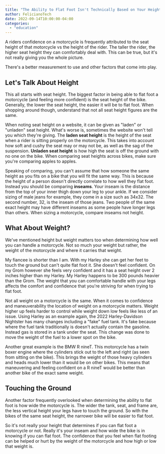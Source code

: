```yaml
---
title: "The Ability to Flat Foot Isn't Technically Based on Your Height"
author: FelicianoTech
date: 2022-09-14T10:00:00-04:00
categories:
  - "education"
---
```


A riders confidence on a motorcycle is frequently attributed to the seat height of that motorcycle vs the height of the rider.
The taller the rider, the higher seat height they can comfortably deal with.
This can be true, but it's not really giving you the whole picture.

There's a better measurement to use and other factors that come into play.

<!--more-->

## Let's Talk About Height

This all starts with seat height.
The biggest factor in being able to flat foot a motorcycle (and feeling more confident) is the seat height of the bike.
Generally, the lower the seat height, the easier it will be to flat foot.
When shopping around though, understand that not all seat height figures are the same.

When noting seat height on a website, it can be given as "laden" or "unladen" seat height.
What's worse is, sometimes the website won't tell you which they're giving.
The **laden seat height** is the height of the seat when a rider is sitting properly on the motorcycle.
This takes into account how soft and cushy the seat may or may not be, as well as the sag of the suspension.
**Unladen seat height** is how high the seat is off the ground with no one on the bike.
When comparing seat heights across bikes, make sure you're comparing apples to apples.

Speaking of comparing, you can't assume that how someone the same height as you fits on a bike that you will fit the same way.
This is because the height of a person doesn't directly correlate to how well they flat foot.
Instead you should be comparing **inseams**.
Your inseam is the distance from the top of your inner thigh down your leg to your ankle.
If we consider sizing of male jeans for example, they come in a size such as 34x32.
The second number, 32, is the inseam of those jeans.
Two people of the same exact height may have different inseams as some people have longer legs than others.
When sizing a motorcycle, compare inseams not height.


## What About Weight?

We've mentioned height but weight matters too when determining how well you can handle a motorcycle.
Not so much your weight but rather, the weight of the motorcycle and where it carries that weight.

My fiancee is shorter than I am.
With my Harley she can get her feet to touch the ground but can't quite flat foot it.
She doesn't feel confident.
On my Grom however she feels very confident and it has a seat height over 2 inches higher than my Harley.
My Harley happens to be 300 pounds heavier than the Grom.
The weight that you can comfortable handle with your legs affects the comfort and confidence that you're striving for when trying to flat foot.

Not all weight on a motorcycle is the same.
When it comes to confidence and maneuverability the location of weight on a motorcycle matters.
Weight higher up feels harder to control while weight down low feels like less of an issue.
Using Harley as an example again, the 2022 Harley-Davidson Nightster has many changes including a "fake" fuel tank.
It's fake because where the fuel tank traditionally is doesn't actually contain the gasoline.
Instead gas is stored in a tank under the seat.
This change was done to move the weight of the fuel to a lower spot on the bike.

Another great example is the BMW R nineT.
This motorcycle has a twin boxer engine where the cylinders stick out to the left and right (as seen from sitting on the bike).
This brings the weight of those heavy cylinders and heads much lower than it would be on other bikes.
This means that maneuvering and feeling confident on a R nineT would be better than another bike of the exact same weight.


## Touching the Ground

Another factor frequently overlooked when determining the ability to flat foot is how wide the motorcycle is.
The wider the tank, seat, and frame are, the less vertical height your legs have to touch the ground.
So with the bikes of the same seat height, the narrower bike will be easier to flat foot.

So it's not really your height that determines if you can flat foot a motorcycle or not.
Really it's your inseam and how wide the bike is in knowing if you can flat foot.
The confidence that you feel when flat footing can be helped or hurt by the weight of the motorcycle and how high or low that weight is.
